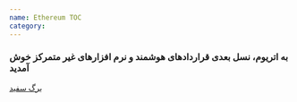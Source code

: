 ```yaml
---
name: Ethereum TOC
category: 
---
```


### به اتریوم، نسل بعدی قراردادهای هوشمند و نرم افزارهای غیر متمرکز خوش آمدید

[برگ سفید](./%5BPersian%5D-White-Paper)